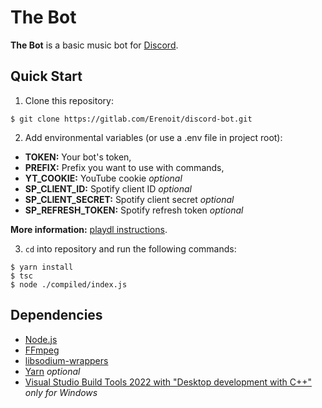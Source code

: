 # The Bot
**The Bot** is a basic music bot for [Discord](https://discord.com/).

## Quick Start
1. Clone this repository:
```shell
$ git clone https://gitlab.com/Erenoit/discord-bot.git
```

2. Add environmental variables (or use a .env file in project root):
- **TOKEN:** Your bot's token,
- **PREFIX:** Prefix you want to use with commands,
- **YT_COOKIE:** YouTube cookie *optional*
- **SP_CLIENT_ID:** Spotify client ID *optional*
- **SP_CLIENT_SECRET:** Spotify client secret *optional*
- **SP_REFRESH_TOKEN:** Spotify refresh token *optional*

**More information:** [playdl instructions](https://github.com/play-dl/play-dl/tree/main/instructions).

3. `cd` into repository and run the following commands:
```shell
$ yarn install
$ tsc
$ node ./compiled/index.js
```

## Dependencies
- [Node.js](https://nodejs.org/)
- [FFmpeg](https://www.ffmpeg.org/download.html)
- [libsodium-wrappers](https://www.npmjs.com/package/libsodium-wrappers)
- [Yarn](https://yarnpkg.com/) *optional*
- [Visual Studio Build Tools 2022 with "Desktop development with C++"](https://visualstudio.microsoft.com/downloads/) *only for Windows*
